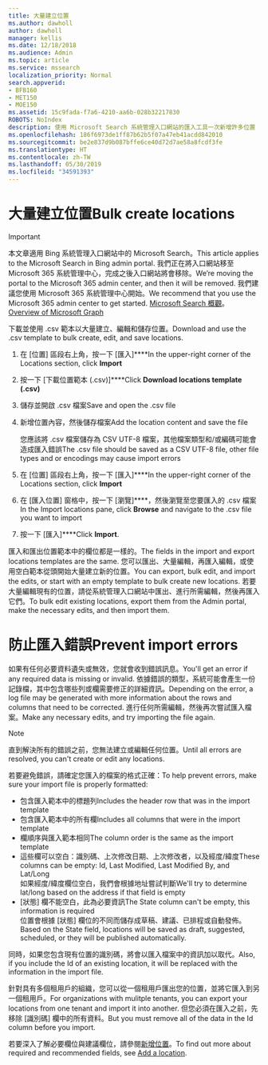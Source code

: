 ```yaml
---
title: 大量建立位置
ms.author: dawholl
author: dawholl
manager: kellis
ms.date: 12/18/2018
ms.audience: Admin
ms.topic: article
ms.service: mssearch
localization_priority: Normal
search.appverid:
- BFB160
- MET150
- MOE150
ms.assetid: 15c9fada-f7a6-4210-aa6b-028b32217830
ROBOTS: NoIndex
description: 使用 Microsoft Search 系統管理入口網站的匯入工具一次新增許多位置
ms.openlocfilehash: 186f6973de1ff87b62b5f07a47eb41acdd842010
ms.sourcegitcommit: be2e837d9b087bffe6ce40d72d7ae58a8fcdf3fe
ms.translationtype: HT
ms.contentlocale: zh-TW
ms.lasthandoff: 05/30/2019
ms.locfileid: "34591393"
---
```

# <a name="bulk-create-locations"></a><span data-ttu-id="639db-103">大量建立位置</span><span class="sxs-lookup"><span data-stu-id="639db-103">Bulk create locations</span></span>

> [!IMPORTANT]
> <span data-ttu-id="639db-104">本文章適用 Bing 系統管理入口網站中的 Microsoft Search。</span><span class="sxs-lookup"><span data-stu-id="639db-104">This article applies to the Microsoft Search in Bing admin portal.</span></span> <span data-ttu-id="639db-105">我們正在將入口網站移至 Microsoft 365 系統管理中心，完成之後入口網站將會移除。</span><span class="sxs-lookup"><span data-stu-id="639db-105">We’re moving the portal to the Microsoft 365 admin center, and then it will be removed.</span></span> <span data-ttu-id="639db-106">我們建議您使用 Microsoft 365 系統管理中心開始。</span><span class="sxs-lookup"><span data-stu-id="639db-106">We recommend that you use the Microsoft 365 admin center to get started.</span></span> <span data-ttu-id="639db-107">[Microsoft Search 概觀](overview-microsoft-search.md)。</span><span class="sxs-lookup"><span data-stu-id="639db-107">[Overview of Microsoft Graph](overview-microsoft-search.md)</span></span>
    
<span data-ttu-id="639db-108">下載並使用 .csv 範本以大量建立、編輯和儲存位置。</span><span class="sxs-lookup"><span data-stu-id="639db-108">Download and use the .csv template to bulk create, edit, and save locations.</span></span> 
  
1. <span data-ttu-id="639db-109">在 [位置] 區段右上角，按一下 [匯入]\*\*\*\*</span><span class="sxs-lookup"><span data-stu-id="639db-109">In the upper-right corner of the Locations section, click **Import**</span></span>
    
2. <span data-ttu-id="639db-110">按一下 [下載位置範本 (.csv)]\*\*\*\*</span><span class="sxs-lookup"><span data-stu-id="639db-110">Click **Download locations template (.csv)**</span></span>
    
3. <span data-ttu-id="639db-111">儲存並開啟 .csv 檔案</span><span class="sxs-lookup"><span data-stu-id="639db-111">Save and open the .csv file</span></span>
    
4. <span data-ttu-id="639db-112">新增位置內容，然後儲存檔案</span><span class="sxs-lookup"><span data-stu-id="639db-112">Add the location content and save the file</span></span>

    <span data-ttu-id="639db-113">您應該將 .csv 檔案儲存為 CSV UTF-8 檔案，其他檔案類型和/或編碼可能會造成匯入錯誤</span><span class="sxs-lookup"><span data-stu-id="639db-113">The .csv file should be saved as a CSV UTF-8 file, other file types and or encodings may cause import errors</span></span>
    
5. <span data-ttu-id="639db-114">在 [位置] 區段右上角，按一下 [匯入]\*\*\*\*</span><span class="sxs-lookup"><span data-stu-id="639db-114">In the upper-right corner of the Locations section, click **Import**</span></span>
    
6. <span data-ttu-id="639db-115">在 [匯入位置] 窗格中，按一下 [瀏覽]\*\*\*\*，然後瀏覽至您要匯入的 .csv 檔案</span><span class="sxs-lookup"><span data-stu-id="639db-115">In the Import locations pane, click **Browse** and navigate to the .csv file you want to import</span></span> 
    
7. <span data-ttu-id="639db-116">按一下 [匯入]\*\*\*\*</span><span class="sxs-lookup"><span data-stu-id="639db-116">Click **Import**.</span></span>

<span data-ttu-id="639db-117">匯入和匯出位置範本中的欄位都是一樣的。</span><span class="sxs-lookup"><span data-stu-id="639db-117">The fields in the import and export locations templates are the same.</span></span> <span data-ttu-id="639db-118">您可以匯出、大量編輯，再匯入編輯，或使用空白範本從頭開始大量建立新的位置。</span><span class="sxs-lookup"><span data-stu-id="639db-118">You can export, bulk edit, and import the edits, or start with an empty template to bulk create new locations.</span></span> <span data-ttu-id="639db-119">若要大量編輯現有的位置，請從系統管理入口網站中匯出、進行所需編輯，然後再匯入它們。</span><span class="sxs-lookup"><span data-stu-id="639db-119">To bulk edit existing locations, export them from the Admin portal, make the necessary edits, and then import them.</span></span>

# <a name="prevent-import-errors"></a><span data-ttu-id="639db-120">防止匯入錯誤</span><span class="sxs-lookup"><span data-stu-id="639db-120">Prevent import errors</span></span>  
<span data-ttu-id="639db-121">如果有任何必要資料遺失或無效，您就會收到錯誤訊息。</span><span class="sxs-lookup"><span data-stu-id="639db-121">You'll get an error if any required data is missing or invalid.</span></span> <span data-ttu-id="639db-122">依據錯誤的類型，系統可能會產生一份記錄檔，其中包含哪些列或欄需要修正的詳細資訊。</span><span class="sxs-lookup"><span data-stu-id="639db-122">Depending on the error, a log file may be generated with more information about the rows and columns that need to be corrected.</span></span> <span data-ttu-id="639db-123">進行任何所需編輯，然後再次嘗試匯入檔案。</span><span class="sxs-lookup"><span data-stu-id="639db-123">Make any necessary edits, and try importing the file again.</span></span>
  
> [!NOTE]
> <span data-ttu-id="639db-124">直到解決所有的錯誤之前，您無法建立或編輯任何位置。</span><span class="sxs-lookup"><span data-stu-id="639db-124">Until all errors are resolved, you can't create or edit any locations.</span></span> 

<span data-ttu-id="639db-125">若要避免錯誤，請確定您匯入的檔案的格式正確：</span><span class="sxs-lookup"><span data-stu-id="639db-125">To help prevent errors, make sure your import file is properly formatted:</span></span>
- <span data-ttu-id="639db-126">包含匯入範本中的標題列</span><span class="sxs-lookup"><span data-stu-id="639db-126">Includes the header row that was in the import template</span></span>
- <span data-ttu-id="639db-127">包含匯入範本中的所有欄</span><span class="sxs-lookup"><span data-stu-id="639db-127">Includes all columns that were in the import template</span></span>
- <span data-ttu-id="639db-128">欄順序與匯入範本相同</span><span class="sxs-lookup"><span data-stu-id="639db-128">The column order is the same as the import template</span></span>
- <span data-ttu-id="639db-129">這些欄可以空白：識別碼、上次修改日期、上次修改者，以及經度/緯度</span><span class="sxs-lookup"><span data-stu-id="639db-129">These columns can be empty: Id, Last Modified, Last Modified By, and Lat/Long</span></span>  
<span data-ttu-id="639db-130">如果經度/緯度欄位空白，我們會根據地址嘗試判斷</span><span class="sxs-lookup"><span data-stu-id="639db-130">We'll try to determine lat/long based on the address if that field is empty</span></span>
- <span data-ttu-id="639db-131">[狀態] 欄不能空白，此為必要資訊</span><span class="sxs-lookup"><span data-stu-id="639db-131">The State column can't be empty, this information is required</span></span>  
<span data-ttu-id="639db-132">位置會根據 [狀態] 欄位的不同而儲存成草稿、建議、已排程或自動發佈。</span><span class="sxs-lookup"><span data-stu-id="639db-132">Based on the State field, locations will be saved as draft, suggested, scheduled, or they will be published automatically.</span></span>

<span data-ttu-id="639db-133">同時，如果您包含現有位置的識別碼，將會以匯入檔案中的資訊加以取代。</span><span class="sxs-lookup"><span data-stu-id="639db-133">Also, if you include the Id of an existing location, it will be replaced with the information in the import file.</span></span>

<span data-ttu-id="639db-134">針對具有多個租用戶的組織，您可以從一個租用戶匯出您的位置，並將它匯入到另一個租用戶。</span><span class="sxs-lookup"><span data-stu-id="639db-134">For organizations with mulitple tenants, you can export your locations from one tenant and import it into another.</span></span> <span data-ttu-id="639db-135">但您必須在匯入之前，先移除 [識別碼] 欄中的所有資料。</span><span class="sxs-lookup"><span data-stu-id="639db-135">But you must remove all of the data in the Id column before you import.</span></span>
  
<span data-ttu-id="639db-136">若要深入了解必要欄位與建議欄位，請參閱[新增位置](add-a-location.md)。</span><span class="sxs-lookup"><span data-stu-id="639db-136">To find out more about required and recommended fields, see [Add a location](add-a-location.md).</span></span>

  

